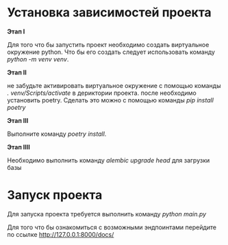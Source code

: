 # Установка зависимостей проекта

**Этап I**

Для того что бы запустить проект необходимо создать виртуальное окружение python. Что бы его создать следует использовать команду *python -m venv venv*.

**Этап II**

не забудьте активировать виртуальное окружение с помощью команды *. venv/Scripts/activate* в дериктории проекта. после необходимо установить poetry. Сделать это можно с помощью команды *pip install poetry*

**Этап III**

Выполните команду *poetry install*.

**Этап IIII**

Необходимо выполнить команду *alembic upgrade head* для загрузки базы

# Запуск проекта

Для запуска проекта требуется выполнить команду *python main.py*

Для того что бы ознакомиться с возможными эндпоинтами перейдите по ссылке http://127.0.0.1:8000/docs/

